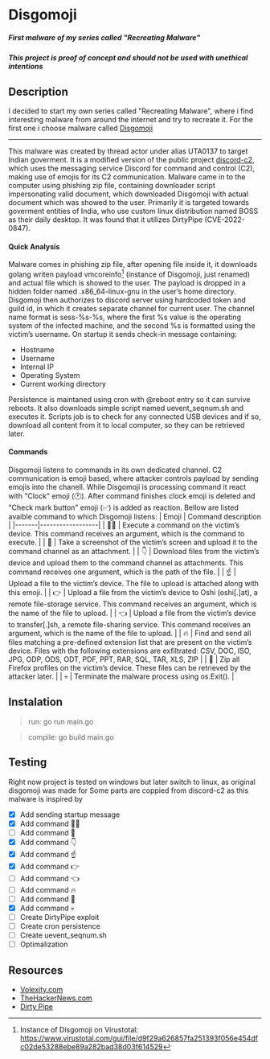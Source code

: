 # Disgomoji

##### First malware of my series called "Recreating Malware"
##### This project is proof of concept and should not be used with unethical intentions

## Description
I decided to start my own series called "Recreating Malware", where i find interesting malware from around the internet and try to recreate it. For the first one i choose malware called [Disgomoji](https://www.volexity.com/blog/2024/06/13/disgomoji-malware-used-to-target-indian-government/)
***
This malware was created by thread actor under alias UTA0137 to target Indian goverment. It is a modified version of the public project [discord-c2](https://github.com/bmdyy/discord-c2), which uses the messaging service Discord for command and control (C2), making use of emojis for its C2 communication. Malware came in to the computer using phishing zip file, containing downloader script impersonating valid document, which downloaded Disgomoji with actual document which was showed to the user. Primarily it is targeted towards goverment entities of India, who use custom linux distribution named BOSS as their daily desktop. It was found that it utilizes DirtyPipe (CVE-2022-0847).
#### Quick Analysis
Malware comes in phishing zip file, after opening file inside it, it downloads golang writen payload vmcoreinfo[^1] (instance of Disgomoji, just renamed) and actual file which is showed to the user. The payload is dropped in a hidden folder named .x86_64-linux-gnu in the user’s home directory. Disgomoji then authorizes to discord server using hardcoded token and guild id, in which it creates separate channel for current user. The channel name format is sess-%s-%s, where the first %s value is the operating system of the infected machine, and the second %s is formatted using the victim’s username. 
On startup it sends check-in message containing:
- Hostname
- Username
- Internal IP
- Operating System
- Current working directory

Persistence is maintaned using cron with @reboot entry so it can survive reboots. It also downloads simple script named uevent_seqnum.sh and executes it. Scripts job is to check for any connected USB devices and if so, download all content from it to local computer, so they can be retrieved later.
#### Commands
Disgomoji listens to commands in its own dedicated channel. C2 communication is emoji based, where attacker controls payload by sending emojis into the chanell. While Disgomoji is processing command it react with "Clock" emoji (🕐). After command finishes clock emoji is deleted and "Check mark button" emoji (✅) is added as reaction.
Bellow are listed avaible command to which Disgomoji listens:
| Emoji | Command description |
|-------|------------------|
|  🏃‍♂️  | Execute a command on the victim’s device. This command receives an argument, which is the command to execute. |
|  📸  | Take a screenshot of the victim’s screen and upload it to the command channel as an attachment. |
|  👇  | Download files from the victim’s device and upload them to the command channel as attachments. This command receives one argument, which is the path of the file. |
|  ☝️  | Upload a file to the victim’s device. The file to upload is attached along with this emoji. |
|  👉  | Upload a file from the victim’s device to Oshi (oshi[.]at), a remote file-storage service. This command receives an argument, which is the name of the file to upload. |
|  👈  | Upload a file from the victim’s device to transfer[.]sh, a remote file-sharing service. This command receives an argument, which is the name of the file to upload. |
|  🔥  | Find and send all files matching a pre-defined extension list that are present on the victim’s device. Files with the following extensions are exfiltrated: CSV, DOC, ISO, JPG, ODP, ODS, ODT, PDF, PPT, RAR, SQL, TAR, XLS, ZIP |
|  🦊  | Zip all Firefox profiles on the victim’s device. These files can be retrieved by the attacker later. |
|  💀  | Terminate the malware process using os.Exit(). |

## Instalation
> run: go run main.go

> compile: go build main.go

## Testing
Right now project is tested on windows but later switch to linux, as original disgomoji was made for
Some parts are coppied from discord-c2 as this malware is inspired by

- [x] Add sending startup message
- [x] Add command 🏃‍♂️
- [ ] Add command 📸
- [x] Add command 👇
- [x] Add command ☝️
- [x] Add command 👉
- [ ] Add command 👈
- [ ] Add command 🔥
- [ ] Add command 🦊
- [x] Add command 💀
- [ ] Create DirtyPipe exploit
- [ ] Create cron persistence
- [ ] Create uevent_seqnum.sh
- [ ] Optimalization

## Resources
- [Volexity.com](https://www.volexity.com/blog/2024/06/13/disgomoji-malware-used-to-target-indian-government)
- [TheHackerNews.com](https://thehackernews.com/2024/06/pakistani-hackers-use-disgomoji-malware.html)
- [Dirty Pipe](https://github.com/AlexisAhmed/CVE-2022-0847-DirtyPipe-Exploits)

[^1]: Instance of Disgomoji on Virustotal: https://www.virustotal.com/gui/file/d9f29a626857fa251393f056e454dfc02de53288ebe89a282bad38d03f614529
